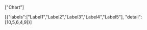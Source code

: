 ["Chart"]


<!-- Line, Bar, Radar, Donughnut, Pie, Polar -->
[{"labels":["Label1","Label2","Label3","Label4","Label5"],  "detail":[10,5,6,4,9]}]

<!-- Bubble, Scatter -->